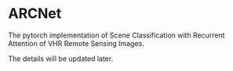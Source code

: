 # ARCNet
The pytorch implementation of Scene Classification with Recurrent Attention of VHR Remote Sensing Images.

The details will be updated later.
